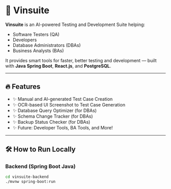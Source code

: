 # 🚀 Vinsuite

**Vinsuite** is an AI-powered Testing and Development Suite helping:
- Software Testers (QA)
- Developers
- Database Administrators (DBAs)
- Business Analysts (BAs)

It provides smart tools for faster, better testing and development — built with **Java Spring Boot**, **React.js**, and **PostgreSQL**.

---

## 🔥 Features

- ✨ Manual and AI-generated Test Case Creation
- ✨ OCR-based UI Screenshot to Test Case Generation
- ✨ Database Query Optimizer (for DBAs)
- ✨ Schema Change Tracker (for DBAs)
- ✨ Backup Status Checker (for DBAs)
- ✨ Future: Developer Tools, BA Tools, and More!

---

## 🛠 How to Run Locally

### Backend (Spring Boot Java)
```bash
cd vinsuite-backend
./mvnw spring-boot:run
